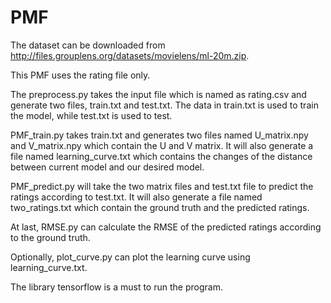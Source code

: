 # PMF
The dataset can be downloaded from http://files.grouplens.org/datasets/movielens/ml-20m.zip.

This PMF uses the rating file only.

The preprocess.py takes the input file which is named as rating.csv and generate two files, train.txt and test.txt.
The data in train.txt is used to train the model, while test.txt is used to test.

PMF_train.py takes train.txt and generates two files named U_matrix.npy and V_matrix.npy which contain the U and V matrix.
It will also generate a file named learning_curve.txt which contains the changes of the distance between current model and
our desired model.

PMF_predict.py will take the two matrix files and test.txt file to predict the ratings according to test.txt.
It will also generate a file named two_ratings.txt which contain the ground truth and the predicted ratings.

At last, RMSE.py can calculate the RMSE of the predicted ratings according to the ground truth.

Optionally, plot_curve.py can plot the learning curve using learning_curve.txt.

The library tensorflow is a must to run the program.
